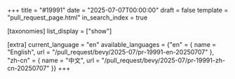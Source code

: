 +++
title = "#19991"
date = "2025-07-07T00:00:00"
draft = false
template = "pull_request_page.html"
in_search_index = true

[taxonomies]
list_display = ["show"]

[extra]
current_language = "en"
available_languages = {"en" = { name = "English", url = "/pull_request/bevy/2025-07/pr-19991-en-20250707" }, "zh-cn" = { name = "中文", url = "/pull_request/bevy/2025-07/pr-19991-zh-cn-20250707" }}
+++

